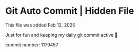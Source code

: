# Git Auto Commit | Hidden File

This file was added Feb 12, 2025

Just for fun and keeping my daily git commit active 🤪

commit number: 1179457
